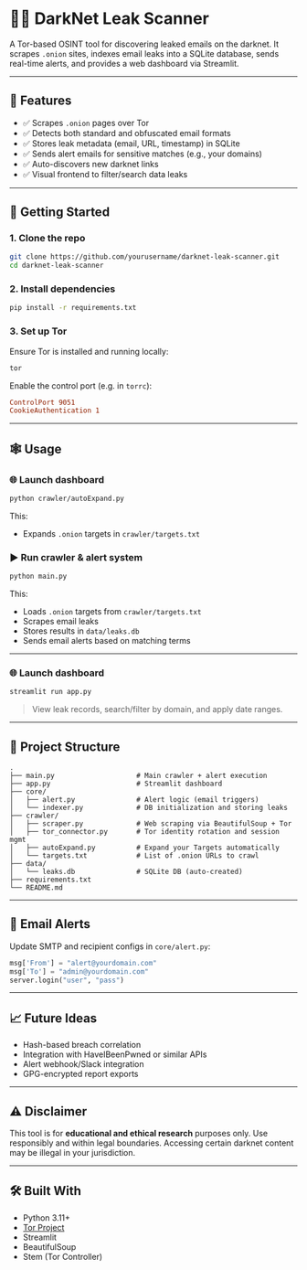 # 🕵️‍♂️ DarkNet Leak Scanner

A Tor-based OSINT tool for discovering leaked emails on the darknet. It scrapes `.onion` sites, indexes email leaks into a SQLite database, sends real-time alerts, and provides a web dashboard via Streamlit.

---

## 🔧 Features

- ✅ Scrapes `.onion` pages over Tor
- ✅ Detects both standard and obfuscated email formats
- ✅ Stores leak metadata (email, URL, timestamp) in SQLite
- ✅ Sends alert emails for sensitive matches (e.g., your domains)
- ✅ Auto-discovers new darknet links
- ✅ Visual frontend to filter/search data leaks

---

## 🚀 Getting Started

### 1. Clone the repo

```bash
git clone https://github.com/yourusername/darknet-leak-scanner.git
cd darknet-leak-scanner
```

### 2. Install dependencies

```bash
pip install -r requirements.txt
```

### 3. Set up Tor

Ensure Tor is installed and running locally:

```bash
tor
```

Enable the control port (e.g. in `torrc`):

```conf
ControlPort 9051
CookieAuthentication 1
```

---

## 🕸️ Usage

### 🌐 Launch dashboard

```bash
python crawler/autoExpand.py
```

This:
- Expands `.onion` targets in `crawler/targets.txt`

### ▶ Run crawler & alert system

```bash
python main.py
```

This:
- Loads `.onion` targets from `crawler/targets.txt`
- Scrapes email leaks
- Stores results in `data/leaks.db`
- Sends email alerts based on matching terms

---

### 🌐 Launch dashboard

```bash
streamlit run app.py
```

> View leak records, search/filter by domain, and apply date ranges.

---

## 📂 Project Structure

```
.
├── main.py                    # Main crawler + alert execution
├── app.py                     # Streamlit dashboard
├── core/
│   ├── alert.py               # Alert logic (email triggers)
│   └── indexer.py             # DB initialization and storing leaks
├── crawler/
│   ├── scraper.py             # Web scraping via BeautifulSoup + Tor
│   ├── tor_connector.py       # Tor identity rotation and session mgmt
│   ├── autoExpand.py          # Expand your Targets automatically
│   └── targets.txt            # List of .onion URLs to crawl
├── data/
│   └── leaks.db               # SQLite DB (auto-created)
├── requirements.txt
└── README.md
```

---

## 🔐 Email Alerts

Update SMTP and recipient configs in `core/alert.py`:

```python
msg['From'] = "alert@yourdomain.com"
msg['To'] = "admin@yourdomain.com"
server.login("user", "pass")
```

---

## 📈 Future Ideas

- Hash-based breach correlation
- Integration with HaveIBeenPwned or similar APIs
- Alert webhook/Slack integration
- GPG-encrypted report exports

---

## ⚠️ Disclaimer

This tool is for **educational and ethical research** purposes only. Use responsibly and within legal boundaries. Accessing certain darknet content may be illegal in your jurisdiction.

---

## 🛠 Built With

- Python 3.11+
- [Tor Project](https://www.torproject.org/)
- Streamlit
- BeautifulSoup
- Stem (Tor Controller)

